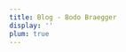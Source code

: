 ```yaml
---
title: Blog - Bodo Braegger
display: ''
plum: true
---
```


<SubNav />

<ListPosts only-date type="blog" />
